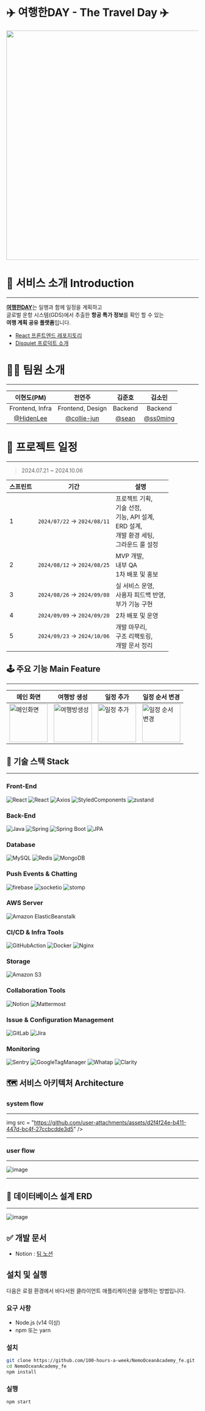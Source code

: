 # ✈️ 여행한DAY - The Travel Day ✈️
<img src = "https://github.com/user-attachments/assets/c389a9c2-6e1c-425f-b10a-1ef4db17df05" width="600" align="center"/>

# 🔎 서비스 소개 Introduction

---
[**여행한DAY**](https://www.thetravelday.co.kr/)는 일행과 함께 일정을 계획하고 
<br>
글로벌 운항 시스템(GDS)에서 추출한 **항공 특가 정보**를 확인 할 수 있는 
<br>
**여행 계획 공유 플랫폼**입니다.
* [React 프론트엔드 레포지토리](https://github.com/100-hours-a-week/5-CKNS-final-front)
* [Disquiet 프로덕트 소개](https://disquiet.io/product/%EC%97%AC%ED%96%89%ED%95%9Cday)

# 👨‍💻 팀원 소개 

---
| <center>이현도(PM)</center>              | <center>전연주</center>                               | <center>김준호</center>                | <center>김소민</center>                                    |
|----------------------------------|----------------------------------------------|------------------------------|---------------------------------------------------------|
| <center>Frontend, Infra</center>      | <center>Frontend, Design</center>               | <center>Backend</center>      | <center>Backend</center>                                |
| <center>[@HidenLee](https://github.com/HidenLee)</center> | <center>[@collie-jun](https://github.com/collie-jun)</center> | <center>[@sean](https://github.com/grulla79)</center> | <center>[@ss0ming](https://github.com/ss0ming)</center> |

# 📅 프로젝트 일정

---
> 2024.07.21 ~ 2024.10.06

| 스프린트  | 기간                          | 설명                                                                               |
|---------|-----------------------------|----------------------------------------------------------------------------------|
| 1       | `2024/07/22` → `2024/08/11` | 프로젝트 기획, <br/>기술 선정, <br/>기능, API 설계, <br/>ERD 설계, <br/>개발 환경 세팅, <br/>그라운드 룰 설정 |
| 2       | `2024/08/12` → `2024/08/25` | MVP 개발, <br/> 내부 QA<br/>1차 배포 및 홍보                                               |
| 3       | `2024/08/26` → `2024/09/08` | 실 서비스 운영,<br/> 사용자 피드백 반영, <br/> 부가 기능 구현                                        |
| 4       | `2024/09/09` → `2024/09/20` | 2차 배포 및 운영                                                                       |
| 5       | `2024/09/23` → `2024/10/06` | 개발 마무리, <br/> 구조 리팩토링, <br/>개발 문서 정리                                             |



## 🕹 주요 기능️ Main Feature

---


메인 화면| 여행방 생성                                                                                                               | 일정 추가                                                                                                                |일정 순서 변경
--- |----------------------------------------------------------------------------------------------------------------------|----------------------------------------------------------------------------------------------------------------------| --- |
<img alt="메인화면" src="https://github.com/user-attachments/assets/3aea0eb9-46d4-4aa6-813d-6143481f1854" width="100"/> | <img alt="여행방생성" src="https://github.com/user-attachments/assets/333234c0-d9f6-472a-9554-93b1f09730dd" width="100"/> | <img alt="일정 추가" src="https://github.com/user-attachments/assets/84620d55-5408-4c27-8849-0997a74fa2ad" width="100"/> | <img alt="일정 순서 변경" src="https://github.com/user-attachments/assets/dfc20586-328b-488f-85ce-d69a02dca6ce" width="100"/>

## 🔧 기술 스택 Stack

---

[//]: # (### Back-End)

[//]: # (```markdown)

[//]: # (Language : Java 17)

[//]: # (Framework : SpringBoot 3.3.2)

[//]: # (```)

[//]: # ()
[//]: # (### Front-End)

[//]: # (```markdown)

[//]: # (Language: JavaScript)

[//]: # (Framework: React 18.3.1)

[//]: # (Styling: Styled-components)

[//]: # (State Management: Zustand 4.5.4)

[//]: # (Library:  )

[//]: # (- Axios 1.7.4 )

[//]: # (- STOMP 7.0.0)

[//]: # (- SockJS-client 1.6.1)

[//]: # (- Firebase 10.13.1)

[//]: # (```)

### Front-End
![React](https://img.shields.io/badge/javascript-F7DF1E?style=for-the-badge&logo=javascript&logoColor=white)
![React](https://img.shields.io/badge/react-61DAFB?style=for-the-badge&logo=react&logoColor=white)
![Axios](https://img.shields.io/badge/axios-5A29E4?style=for-the-badge&logo=axios&logoColor=white)
![StyledComponents](https://img.shields.io/badge/styledcomponents-DB7093?style=for-the-badge&logo=styledcomponents&logoColor=white)
![zustand](https://img.shields.io/badge/zustand-885630?style=for-the-badge&logo=react&logoColor=white)

### Back-End
![Java](https://img.shields.io/badge/java-007396?style=for-the-badge&logo=openjdk&logoColor=white)
![Spring](https://img.shields.io/badge/spring-6DB33F?style=for-the-badge&logo=spring&logoColor=white)
![Spring Boot](https://img.shields.io/badge/Spring%20Boot-6DB33F.svg?&style=for-the-badge&logo=Spring%20Boot&logoColor=white)
![JPA](https://img.shields.io/badge/jpa-59666C.svg?&style=for-the-badge&logo=hibernate&logoColor=white)

### Database
![MySQL](https://img.shields.io/badge/mysql-4479A1?style=for-the-badge&logo=mysql&logoColor=white)
![Redis](https://img.shields.io/badge/redis-DC382D?style=for-the-badge&logo=redis&logoColor=white)
![MongoDB](https://img.shields.io/badge/mongodb-47A248?style=for-the-badge&logo=mongodb&logoColor=white)

###  Push Events & Chatting
![firebase](https://img.shields.io/badge/firebase-DD2C00?style=for-the-badge&logo=firebase&logoColor=white)
![socketio](https://img.shields.io/badge/socketio-010101?style=for-the-badge&logo=socketdotio&logoColor=white)
![stomp](https://img.shields.io/badge/stomp-ffffff?style=for-the-badge&logo=stomp&logoColor=white)

### AWS Server
![Amazon ElasticBeanstalk](https://img.shields.io/badge/ElasticBeanstalk-FF9900?style=for-the-badge&logo=awsorganizations&logoColor=white)

### CI/CD & Infra Tools
![GitHubAction](https://img.shields.io/badge/GitHubAction-2088FF?style=for-the-badge&logo=githubactions&logoColor=white)
![Docker](https://img.shields.io/badge/Docker-2496ED.svg?&style=for-the-badge&logo=Docker&logoColor=white)
![Nginx](https://img.shields.io/badge/Nginx-009639.svg?&style=for-the-badge&logo=Nginx&logoColor=white)

### Storage
![Amazon S3](https://img.shields.io/badge/amazons3-569A31?style=for-the-badge&logo=amazons3&logoColor=white)

### Collaboration Tools
![Notion](https://img.shields.io/badge/Notion-000000.svg?&style=for-the-badge&logo=Notion&logoColor=white)
![Mattermost](https://img.shields.io/badge/discord-5865F2.svg?&style=for-the-badge&logo=discord&logoColor=white)

### Issue & Configuration Management
![GitLab](https://img.shields.io/badge/github-181717.svg?&style=for-the-badge&logo=github&logoColor=#white)
![Jira](https://img.shields.io/badge/Jira-0052CC.svg?&style=for-the-badge&logo=Jira&logoColor=Blue)

### Monitoring
![Sentry](https://img.shields.io/badge/sentry-362D59?style=for-the-badge&logo=sentry&logoColor=white)
![GoogleTagManager](https://img.shields.io/badge/googletagmanager-246FDB?style=for-the-badge&logo=googletagmanager&logoColor=white)
![Whatap](https://img.shields.io/badge/Whatap-ffffff?style=for-the-badge&logo=Whatap&logoColor=white)
![Clarity](https://img.shields.io/badge/Clarity-4971D2?style=for-the-badge&logo=Clarity&logoColor=white)



## 🗺 서비스 아키텍처 Architecture

### system flow
---
img src = "https://github.com/user-attachments/assets/d2f4f24e-b411-447d-bc4f-27ccbcdde3d5" />


---
### user flow
---
![image](https://github.com/user-attachments/assets/fc07113d-16fe-40cf-a951-3cc66f2b692d)

---
## 📝 데이터베이스 설계 ERD

---
![image](https://github.com/user-attachments/assets/f1703623-b5da-4edc-8d30-94abc6a51b02)


## ✅ 개발 문서 

- Notion : [팀 노션](https://goormkdx.notion.site/4-DAY-7f984f2c8d2949c6857ed19164cd2cf5?pvs=4)

## 설치 및 실행

다음은 로컬 환경에서 바다서원 클라이언트 애플리케이션을 실행하는 방법입니다.

### 요구 사항

- Node.js (v14 이상)
- npm 또는 yarn

### 설치

```bash
git clone https://github.com/100-hours-a-week/NemoOceanAcademy_fe.git
cd NemoOceanAcademy_fe
npm install
```

### 실행

```bash
npm start
```


